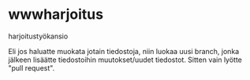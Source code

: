 # wwwharjoitus
harjoitustyökansio

Eli jos haluatte muokata jotain tiedostoja, niin luokaa uusi branch, jonka jälkeen lisäätte tiedostoihin muutokset/uudet tiedostot. Sitten vain lyötte "pull request".
